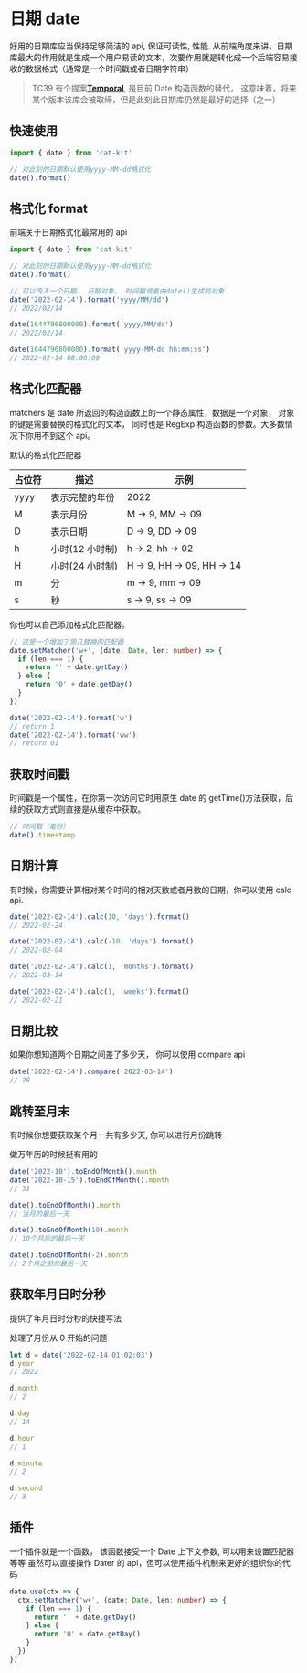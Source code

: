 # 日期 date

好用的日期库应当保持足够简洁的 api, 保证可读性, 性能.
从前端角度来讲，日期库最大的作用就是生成一个用户易读的文本，次要作用就是转化成一个后端容易接收的数据格式（通常是一个时间戳或者日期字符串）

> TC39 有个提案[**Temporal**](https://github.com/tc39/proposals#onboarding-existing-proposals), 是目前 Date 构造函数的替代， 这意味着，将来某个版本该库会被取缔，但是此刻此日期库仍然是最好的选择（之一）

## 快速使用

```ts
import { date } from 'cat-kit'

// 对此刻的日期默认使用yyyy-MM-dd格式化
date().format()
```

## 格式化 format

前端关于日期格式化最常用的 api

```ts
import { date } from 'cat-kit'

// 对此刻的日期默认使用yyyy-MM-dd格式化
date().format()

// 可以传入一个日期， 日期对象， 时间戳或者由date()生成的对象
date('2022-02-14').format('yyyy/MM/dd')
// 2022/02/14

date(1644796800000).format('yyyy/MM/dd')
// 2022/02/14

date(1644796800000).format('yyyy-MM-dd hh:mm:ss')
// 2022-02-14 08:00:00
```

## 格式化匹配器

matchers 是 date 所返回的构造函数上的一个静态属性，数据是一个对象， 对象的键是需要替换的格式化的文本， 同时也是 RegExp 构造函数的参数。大多数情况下你用不到这个 api。

默认的格式化匹配器

| 占位符 | 描述            | 示例                       |
| ------ | --------------- | -------------------------- |
| yyyy   | 表示完整的年份  | 2022                       |
| M      | 表示月份        | M -> 9, MM -> 09           |
| D      | 表示日期        | D -> 9, DD -> 09           |
| h      | 小时(12 小时制) | h -> 2, hh -> 02           |
| H      | 小时(24 小时制) | H -> 9, HH -> 09, HH -> 14 |
| m      | 分              | m -> 9, mm -> 09           |
| s      | 秒              | s -> 9, ss -> 09           |

你也可以自己添加格式化匹配器。

```ts
// 这是一个增加了周几替换的匹配器
date.setMatcher('w+', (date: Date, len: number) => {
  if (len === 1) {
    return '' + date.getDay()
  } else {
    return '0' + date.getDay()
  }
})

date('2022-02-14').format('w')
// return 1
date('2022-02-14').format('ww')
// return 01
```

## 获取时间戳

时间戳是一个属性，在你第一次访问它时用原生 date 的 getTime()方法获取，后续的获取方式则直接是从缓存中获取。

```ts
// 时间戳（毫秒）
date().timestamp
```

## 日期计算

有时候，你需要计算相对某个时间的相对天数或者月数的日期，你可以使用 calc api.

```ts
date('2022-02-14').calc(10, 'days').format()
// 2022-02-24

date('2022-02-14').calc(-10, 'days').format()
// 2022-02-04

date('2022-02-14').calc(1, 'months').format()
// 2022-03-14

date('2022-02-14').calc(1, 'weeks').format()
// 2022-02-21
```

## 日期比较

如果你想知道两个日期之间差了多少天， 你可以使用 compare api

```ts
date('2022-02-14').compare('2022-03-14')
// 28
```

## 跳转至月末

有时候你想要获取某个月一共有多少天, 你可以进行月份跳转

做万年历的时候挺有用的

```ts
date('2022-10').toEndOfMonth().month
date('2022-10-15').toEndOfMonth().month
// 31

date().toEndOfMonth().month
// 当月的最后一天

date().toEndOfMonth(10).month
// 10个月后的最后一天

date().toEndOfMonth(-2).month
// 2个月之前的最后一天
```


## 获取年月日时分秒

提供了年月日时分秒的快捷写法

处理了月份从 0 开始的问题

```ts
let d = date('2022-02-14 01:02:03')
d.year
// 2022

d.month
// 2

d.day
// 14

d.hour
// 1

d.minute
// 2

d.second
// 3
```

## 插件

一个插件就是一个函数， 该函数接受一个 Date 上下文参数, 可以用来设置匹配器等等
虽然可以直接操作 Dater 的 api，但可以使用插件机制来更好的组织你的代码

```ts
date.use(ctx => {
  ctx.setMatcher('w+', (date: Date, len: number) => {
    if (len === 1) {
      return '' + date.getDay()
    } else {
      return '0' + date.getDay()
    }
  })
})
```
